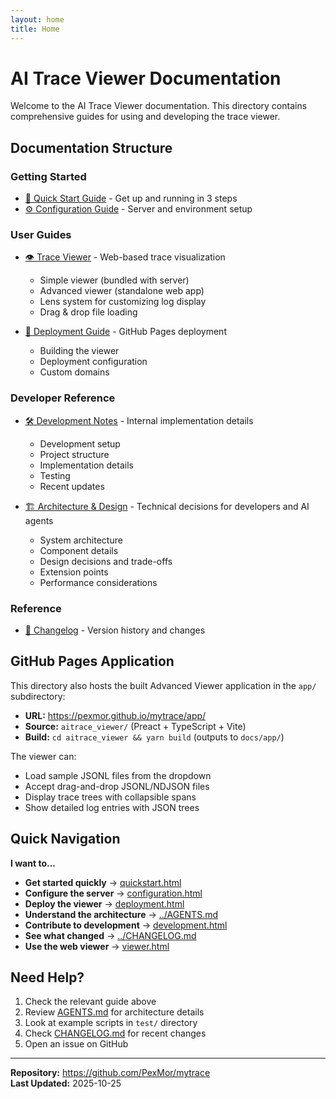 ```yaml
---
layout: home
title: Home
---
```


# AI Trace Viewer Documentation

Welcome to the AI Trace Viewer documentation. This directory contains comprehensive guides for using and developing the trace viewer.

## Documentation Structure

### Getting Started

- [📖 Quick Start Guide](quickstart.html) - Get up and running in 3 steps
- [⚙️ Configuration Guide](configuration.html) - Server and environment setup

### User Guides

- [👁️ Trace Viewer](viewer.html) - Web-based trace visualization
  - Simple viewer (bundled with server)
  - Advanced viewer (standalone web app)
  - Lens system for customizing log display
  - Drag & drop file loading

- [🚀 Deployment Guide](deployment.html) - GitHub Pages deployment
  - Building the viewer
  - Deployment configuration
  - Custom domains

### Developer Reference

- [🛠️ Development Notes](development.html) - Internal implementation details
  - Development setup
  - Project structure
  - Implementation details
  - Testing
  - Recent updates

- [🏗️ Architecture & Design](../AGENTS.md) - Technical decisions for developers and AI agents
  - System architecture
  - Component details
  - Design decisions and trade-offs
  - Extension points
  - Performance considerations

### Reference

- [📝 Changelog](../CHANGELOG.md) - Version history and changes

## GitHub Pages Application

This directory also hosts the built Advanced Viewer application in the `app/` subdirectory:

- **URL:** <https://pexmor.github.io/mytrace/app/>
- **Source:** `aitrace_viewer/` (Preact + TypeScript + Vite)
- **Build:** `cd aitrace_viewer && yarn build` (outputs to `docs/app/`)

The viewer can:
- Load sample JSONL files from the dropdown
- Accept drag-and-drop JSONL/NDJSON files
- Display trace trees with collapsible spans
- Show detailed log entries with JSON trees

## Quick Navigation

**I want to...**

- **Get started quickly** → [quickstart.html](quickstart.html)
- **Configure the server** → [configuration.html](configuration.html)
- **Deploy the viewer** → [deployment.html](deployment.html)
- **Understand the architecture** → [../AGENTS.md](../AGENTS.md)
- **Contribute to development** → [development.html](development.html)
- **See what changed** → [../CHANGELOG.md](../CHANGELOG.md)
- **Use the web viewer** → [viewer.html](viewer.html)

## Need Help?

1. Check the relevant guide above
2. Review [AGENTS.md](../AGENTS.md) for architecture details
3. Look at example scripts in `test/` directory
4. Check [CHANGELOG.md](../CHANGELOG.md) for recent changes
5. Open an issue on GitHub

---

**Repository:** https://github.com/PexMor/mytrace  
**Last Updated:** 2025-10-25

